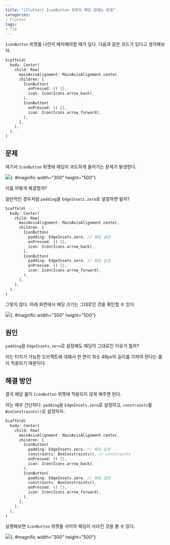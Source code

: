 ```yaml
---
title: "[Flutter] IconButton 위젯의 패딩 없애는 방법"
categories:
- Flutter
tags:
- Tip
---
```


`IconButton` 위젯를 나란히 배치해야할 때가 있다. 다음과 같은 코드가 있다고 생각해보자.

``` dart
Scaffold(
  body: Center(
    child: Row(
      mainAxisAlignment: MainAxisAlignment.center,
      children: [
        IconButton(
          onPressed: () {},
          icon: Icon(Icons.arrow_back),
        ),
        IconButton(
          onPressed: () {},
          icon: Icon(Icons.arrow_forward),
        ),
      ],
    ),
  ),
)
```

## 문제

여기서 `IconButton` 위젯에 패딩이 과도하게 들어가는 문제가 발생한다.

![](/assets/flutter/Tip/IconButton/Example1.png){: #magnific width="300" height="500"}

이를 어떻게 해결할까?

일반적인 경우처럼 `padding`을 `EdgeInsets.zero`로 설정하면 될까?

``` dart
Scaffold(
  body: Center(
    child: Row(
      mainAxisAlignment: MainAxisAlignment.center,
      children: [
        IconButton(
          padding: EdgeInsets.zero, // 패딩 설정
          onPressed: () {},
          icon: Icon(Icons.arrow_back),
        ),
        IconButton(
          padding: EdgeInsets.zero, // 패딩 설정
          onPressed: () {},
          icon: Icon(Icons.arrow_forward),
        ),
      ],
    ),
  ),
)
```

그렇지 않다. 아래 화면에서 패딩 크기는 그대로인 것을 확인할 수 있다.

![](/assets/flutter/Tip/IconButton/Example2.png){: #magnific width="300" height="500"}

## 원인

`padding`을 `EdgeInsets.zero`로 설정해도 패딩이 그대로인 이유가 뭘까?

이는 터치가 가능한 오브젝트에 대해서 한 면이 최소 48px의 길이를 가져야 한다는 룰이 적용되기 때문이다.
## 해결 방안

결국 해당 룰이 `IconButton` 위젯에 적용되지 않게 해주면 된다.

이는 매우 간단하다. `padding`을 `EdgeInsets.zero`로 설정하고, `constraints`를 `BoxConstraints()`로 설정하자.

``` dart
Scaffold(
  body: Center(
    child: Row(
      mainAxisAlignment: MainAxisAlignment.center,
      children: [
        IconButton(
          padding: EdgeInsets.zero, // 패딩 설정
          constraints: BoxConstraints(), // constraints 
          onPressed: () {},
          icon: Icon(Icons.arrow_back),
        ),
        IconButton(
          padding: EdgeInsets.zero, // 패딩 설정
          constraints: BoxConstraints(),
          onPressed: () {},
          icon: Icon(Icons.arrow_forward),
        ),
      ],
    ),
  ),
)
```

실행해보면 `IconButton` 위젯들 사이의 패딩이 사라진 것을 볼 수 있다.

![](/assets/flutter/Tip/IconButton/Example3.png){: #magnific width="300" height="500"}
